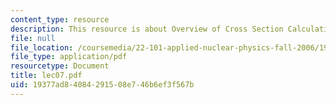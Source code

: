 ```yaml
---
content_type: resource
description: This resource is about Overview of Cross Section Calculation.
file: null
file_location: /coursemedia/22-101-applied-nuclear-physics-fall-2006/19377ad84084291508e746b6ef3f567b_lec07.pdf
file_type: application/pdf
resourcetype: Document
title: lec07.pdf
uid: 19377ad8-4084-2915-08e7-46b6ef3f567b
---
```

